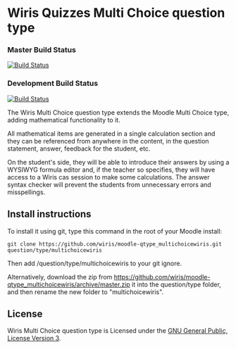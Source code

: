 # Wiris Quizzes Multi Choice question type
### Master Build Status
[![Build Status](https://travis-ci.org/wiris/moodle-qtype_multichoicewiris.svg?branch=master)](https://travis-ci.org/wiris/moodle-qtype_multichoicewiris)
### Development Build Status
[![Build Status](https://travis-ci.org/wiris/moodle-qtype_multichoicewiris.svg?branch=development)](https://travis-ci.org/wiris/moodle-qtype_multichoicewiris)

The Wiris Multi Choice question type extends the Moodle Multi Choice type, adding mathematical functionality to it.

All mathematical items are generated in a single calculation section and they can be referenced from anywhere in the content, in the question statement, answer, feedback for the student, etc.

On the student's side, they will be able to introduce their answers by using a WYSIWYG formula editor and, if the teacher so specifies, they will have access to a Wiris cas session to make some calculations. The answer syntax checker will prevent the students from unnecessary errors and misspellings.

## Install instructions

To install it using git, type this command in the root of your Moodle install:
```
git clone https://github.com/wiris/moodle-qtype_multichoicewiris.git question/type/multichoicewiris
```
Then add /question/type/multichoicewiris to your git ignore.

Alternatively, download the zip from <https://github.com/wiris/moodle-qtype_multichoicewiris/archive/master.zip> it into the question/type folder, and then rename the new folder to "multichoicewiris".

## License

Wiris Multi Choice question type is Licensed under the [GNU General Public, License Version 3](https://www.gnu.org/licenses/gpl-3.0.en.html).
